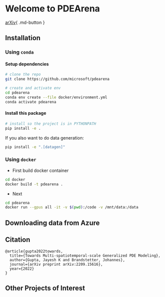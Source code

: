 # Welcome to PDEArena

[arXiv](https://arxiv.org/abs/2209.15616){ .md-button }

## Installation

### Using `conda`

#### Setup dependencies

```bash
# clone the repo
git clone https://github.com/microsoft/pdearena

# create and activate env
cd pdearena
conda env create --file docker/environment.yml
conda activate pdearena
```

#### Install this package

```bash
# install so the project is in PYTHONPATH
pip install -e .
```

If you also want to do data generation:

```bash
pip install -e ".[datagen]"
```

### Using `docker`

- First build docker container
```bash
cd docker
docker build -t pdearena .
```

- Next 
```bash
cd pdearena
docker run --gpus all -it -v $(pwd):/code -v /mnt/data:/data
```

## Downloading data from Azure

## Citation

```
@article{gupta2022towards,
  title={Towards Multi-spatiotemporal-scale Generalized PDE Modeling},
  author={Gupta, Jayesh K and Brandstetter, Johannes},
  journal={arXiv preprint arXiv:2209.15616},
  year={2022}
}
```

## Other Projects of Interest